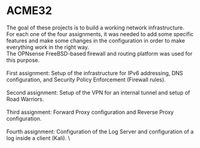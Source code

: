 # ACME32
The goal of these projects is to build a working network infrastructure. \
For each one of the four assignments, it was needed to add some specific features and make some changes in the configuration in order to make everything work in the right way. \
The OPNsense FreeBSD-based firewall and routing platform was used for this purpose. \
\
First assignment: Setup of the infrastructure for IPv6 addressing, DNS configuration, and Security Policy Enforcement (Firewall rules). \
\
Second assignment: Setup of the VPN for an internal tunnel and setup of Road Warriors.\
\
Third assignment: Forward Proxy configuration and Reverse Proxy configuration. \
\
Fourth assignment: Configuration of the Log Server and configuration of a log inside a client (Kali). \

